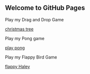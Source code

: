 ## Welcome to GitHub Pages
<p> Play my Drag and Drop Game </p>
<a href= "tree.html"> christmas tree </a>
<br>
<p> Play my Pong game </p>
<a href= "pongindex.html"> play pong </a>
<br>
<p> Play my Flappy Bird Game </p>
<a href= "flappy Haley.html"> flappy Haley </a>
